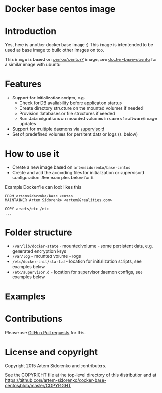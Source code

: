Docker base centos image
========================

Introduction
============

Yes, here is another docker base image :) This image is intentended to be used as base image to build other images on top.

This image is based on [centos/centos7](https://registry.hub.docker.com/_/centos/) image, see [docker-base-ubuntu](https://github.com/artem-sidorenko/docker-base-ubuntu) for a similar image with ubuntu.

Features
========

  - Support for initialization scripts, e.g.
    - Check for DB avaliability before application startup
    - Create directory structure on the mounted volumes if needed
    - Provision databases or file structures if needed
    - Run data migrations on mounted volumes in case of software/image updates
  - Support for multiple daemons via [supervisord](http://supervisord.org/)
  - Set of predefined volumes for persitent data or logs (s. below)

How to use it
=============
  - Create a new image based on `artemsidorenko/base-centos`
  - Create and add the according files for initialization or supervisord configuration. See examples below for it

Example Dockerfile can look likes this

    FROM artemsidorenko/base-centos
    MAINTAINER Artem Sidorenko <artem@2realities.com>
    
    COPY assets/etc /etc
    ...


Folder structure
================

  - `/var/lib/docker-state` - mounted volume - some persistent data, e.g. generated encryption keys
  - `/var/log` - mounted volume - logs
  - `/etc/docker-init/start.d` - location for initialization scripts, see examples below
  - `/etc/supervisor.d` - location for supervisor daemon configs, see examples below

Examples
========

Contributions
=============

Please use [GitHub Pull requests][github_pullreq] for this.

License and copyright
=====================
Copyright 2015 Artem Sidorenko and contributors.

See the COPYRIGHT file at the top-level directory of this distribution
and at https://github.com/artem-sidorenko/docker-base-centos/blob/master/COPYRIGHT

[github_pullreq]: https://help.github.com/articles/using-pull-requests
